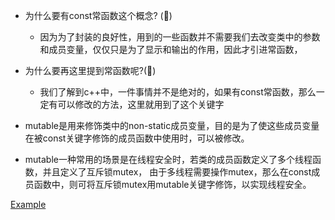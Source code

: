 * 为什么要有const常函数这个概念? (&#x1F34E;)
  * 因为为了封装的良好性，用到的一些函数并不需要我们去改变类中的参数和成员变量，仅仅只是为了显示和输出的作用，因此才引进常函数，

* 为什么要再这里提到常函数呢?(&#x1F536;)
  * 我们了解到c++中，一件事情并不是绝对的，如果有const常函数，那么一定有可以修改的方法，这里就用到了这个关键字

* mutable是用来修饰类中的non-static成员变量，目的是为了使这些成员变量在被const关键字修饰的成员函数中使用时，可以被修改。

* mutable一种常用的场景是在线程安全时，若类的成员函数定义了多个线程函数，并且定义了互斥锁mutex，
由于多线程需要操作mutex，那么在const成员函数中，则可将互斥锁mutex用mutable关键字修饰，以实现线程安全。



[Example](https://blog.csdn.net/DeliaPu/article/details/108013141?utm_medium=distribute.pc_relevant_t0.none-task-blog-searchFromBaidu-1.control&depth_1-utm_source=distribute.pc_relevant_t0.none-task-blog-searchFromBaidu-1.control)
